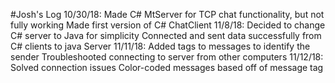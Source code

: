#Josh's Log
10/30/18:
Made C# MtServer for TCP chat functionality, but not fully working
Made first version of C# ChatClient
11/8/18:
Decided to change C# server to Java for simplicity
Connected and sent data successfully from C# clients to java Server
11/11/18:
Added tags to messages to identify the sender
Troubleshooted connecting to server from other computers
11/12/18:
Solved connection issues
Color-coded messages based off of message tag